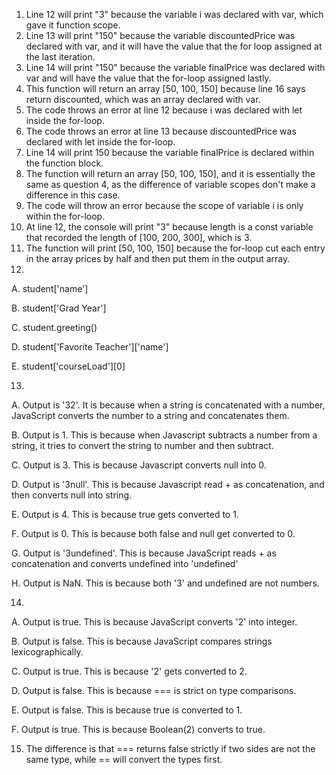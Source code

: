 1. Line 12 will print "3" because the variable i was declared with var, which gave it function scope.
2. Line 13 will print "150" because the variable discountedPrice was declared with var, and it will have the value that the for loop assigned at the last iteration.
3. Line 14 will print "150" because the variable finalPrice was declared with var and will have the value that the for-loop assigned lastly.
4. This function will return an array [50, 100, 150] because line 16 says return discounted, which was an array declared with var.
5. The code throws an error at line 12 because i was declared with let inside the for-loop.
6. The code throws an error at line 13 because discountedPrice was declared with let inside the for-loop.
7. Line 14 will print 150 because the variable finalPrice is declared within the function block.
8. The function will return an array [50, 100, 150], and it is essentially the same as question 4, as the difference of variable scopes don't make a difference in this case.
9. The code will throw an error because the scope of variable i is only within the for-loop.
10. At line 12, the console will print "3" because length is a const variable that recorded the length of [100, 200, 300], which is 3.
11. The function will print [50, 100, 150] because the for-loop cut each entry in the array prices by half and then put them in the output array.
12.
  A. student['name']
  
  B. student['Grad Year']
  
  C. student.greeting()
  
  D. student['Favorite Teacher']['name']
  
  E. student['courseLoad'][0]
  
13. 
  A. Output is '32'. It is because when a string is concatenated with a number, JavaScript converts the number to a string and concatenates them.
  
  B. Output is 1. This is because when Javascript subtracts a number from a string, it tries to convert the string to number and then subtract.
  
  C. Output is 3. This is because Javascript converts null into 0.
  
  D. Output is '3null'. This is because Javascript read + as concatenation, and then converts null into string.
  
  E. Output is 4. This is because true gets converted to 1.
  
  F. Output is 0. This is because both false and null get converted to 0.
  
  G. Output is '3undefined'. This is because JavaScript reads + as concatenation and converts undefined into 'undefined'
  
  H. Output is NaN. This is because both '3' and undefined are not numbers.
  

14. 
  A. Output is true. This is because JavaScript converts '2' into integer.
  
  B. Output is false. This is because JavaScript compares strings lexicographically.
  
  C. Output is true. This is because '2' gets converted to 2.
  
  D. Output is false. This is because === is strict on type comparisons.
  
  E. Output is false. This is because true is converted to 1.
  
  F. Output is true. This is because Boolean(2) converts to true.
 
15. The difference is that === returns false strictly if two sides are not the same type, while == will convert the types first.
